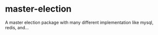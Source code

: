 # master-election
A master election package with many different implementation like mysql, redis, and...
